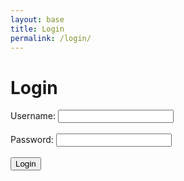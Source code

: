 ```yaml
---
layout: base
title: Login
permalink: /login/
---
```

<html>
<head>
    <title>Login</title>
</head>
<body>
    <h1>Login</h1>
    <form id="loginForm">
        <label for="uid">Username:</label>
        <input type="text" id="uid" name="uid" required><br><br>        
        <label for="password">Password:</label>
        <input type="password" id="password" name="password" required><br><br>       
        <input type="submit" value="Login">
    </form>
    <script>
        document.getElementById('loginForm').addEventListener('submit', function(event) {
            event.preventDefault(); // Prevent form submission           
            // Get form input values
            const uid = document.getElementById('uid').value;
            const password = document.getElementById('password').value;          
            // Create a JSON object with login data
            const loginData = {
                uid: uid,
                password: password
            };
            // Make POST request to backend API endpoint for login
            fetch('http://127.0.0.1:8240/api/users/login', {
                method: 'POST',
                headers: {
                    'Content-Type': 'application/json'
                },
                body: JSON.stringify(loginData)
            })
            .then(response => {
                if (response.ok) {
                    // Redirect to the desired page upon successful login
                    window.location.href = '/'; 
                } else {
                    // Handle failed login (show error message, etc.)
                    console.error('Login failed');
                }
            })
            .catch(error => {
                console.error('Error:', error);
            });
        });
    </script>
</body>
</html>

